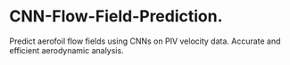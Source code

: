 # CNN-Flow-Field-Prediction.
Predict aerofoil flow fields using CNNs on PIV velocity data. Accurate and efficient aerodynamic analysis.
